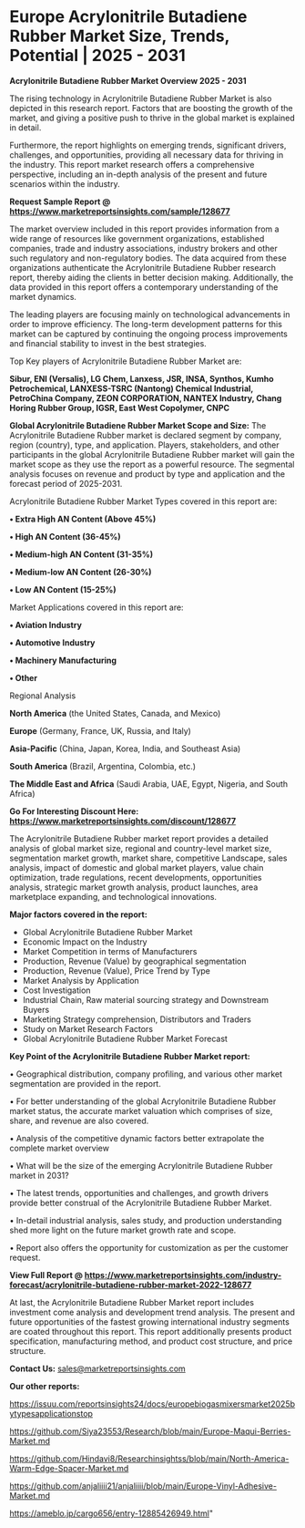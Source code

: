 # Europe Acrylonitrile Butadiene Rubber Market Size, Trends, Potential | 2025 - 2031

<Strong> Acrylonitrile Butadiene Rubber Market Overview 2025 - 2031</strong>

The rising technology in Acrylonitrile Butadiene Rubber Market is also depicted in this research report. Factors that are boosting the growth of the market, and giving a positive push to thrive in the global market is explained in detail.

Furthermore, the report highlights on emerging trends, significant drivers, challenges, and opportunities, providing all necessary data for thriving in the industry. This report market research offers a comprehensive perspective, including an in-depth analysis of the present and future scenarios within the industry.

<strong>Request Sample Report @ <a href=https://www.marketreportsinsights.com/sample/128677>https://www.marketreportsinsights.com/sample/128677</a></strong>

The market overview included in this report provides information from a wide range of resources like government organizations, established companies, trade and industry associations, industry brokers and other such regulatory and non-regulatory bodies. The data acquired from these organizations authenticate the Acrylonitrile Butadiene Rubber research report, thereby aiding the clients in better decision making. Additionally, the data provided in this report offers a contemporary understanding of the market dynamics.

The leading players are focusing mainly on technological advancements in order to improve efficiency. The long-term development patterns for this market can be captured by continuing the ongoing process improvements and financial stability to invest in the best strategies.

Top Key players of Acrylonitrile Butadiene Rubber Market are:

<strong>Sibur, ENI (Versalis), LG Chem, Lanxess, JSR, INSA, Synthos, Kumho Petrochemical, LANXESS-TSRC (Nantong) Chemical Industrial, PetroChina Company, ZEON CORPORATION, NANTEX Industry, Chang Horing Rubber Group, IGSR, East West Copolymer, CNPC</strong>

<strong><b>Global Acrylonitrile Butadiene Rubber Market Scope and Size:</b></strong>
The Acrylonitrile Butadiene Rubber market is declared segment by company, region (country), type, and application. Players, stakeholders, and other participants in the global Acrylonitrile Butadiene Rubber market will gain the market scope as they use the report as a powerful resource. The segmental analysis focuses on revenue and product by type and application and the forecast period of 2025-2031.

Acrylonitrile Butadiene Rubber Market Types covered in this report are:

<strong>• Extra High AN Content (Above 45%)

• High AN Content (36-45%)

• Medium-high AN Content (31-35%)

• Medium-low AN Content (26-30%)

• Low AN Content (15-25%)</strong>

Market Applications covered in this report are:

<strong>• Aviation Industry

• Automotive Industry

• Machinery Manufacturing

• Other</strong> 

Regional Analysis

<strong>North America</strong> (the United States, Canada, and Mexico)

<strong>Europe</strong> (Germany, France, UK, Russia, and Italy)

<strong>Asia-Pacific</strong> (China, Japan, Korea, India, and Southeast Asia)

<strong>South America</strong> (Brazil, Argentina, Colombia, etc.)

<strong>The Middle East and Africa</strong> (Saudi Arabia, UAE, Egypt, Nigeria, and South Africa)

<strong>Go For Interesting Discount Here: <a href=https://www.marketreportsinsights.com/discount/128677>https://www.marketreportsinsights.com/discount/128677</a></strong>

The Acrylonitrile Butadiene Rubber market report provides a detailed analysis of global market size, regional and country-level market size, segmentation market growth, market share, competitive Landscape, sales analysis, impact of domestic and global market players, value chain optimization, trade regulations, recent developments, opportunities analysis, strategic market growth analysis, product launches, area marketplace expanding, and technological innovations.

<strong><b>Major factors covered in the report:</b></strong>
<ul>
  <li>Global Acrylonitrile Butadiene Rubber Market </li>
  <li>Economic Impact on the Industry</li>
  <li>Market Competition in terms of Manufacturers</li>
  <li>Production, Revenue (Value) by geographical segmentation</li>
  <li>Production, Revenue (Value), Price Trend by Type</li>
  <li>Market Analysis by Application</li>
  <li>Cost Investigation</li>
  <li>Industrial Chain, Raw material sourcing strategy and Downstream Buyers</li>
  <li>Marketing Strategy comprehension, Distributors and Traders</li>
  <li>Study on Market Research Factors</li>
  <li>Global Acrylonitrile Butadiene Rubber Market Forecast</li>
</ul>

<strong><b>Key Point of the Acrylonitrile Butadiene Rubber Market report:</b></strong>

• Geographical distribution, company profiling, and various other market segmentation are provided in the report.

• For better understanding of the global Acrylonitrile Butadiene Rubber market status, the accurate market valuation which comprises of size, share, and revenue are also covered.

• Analysis of the competitive dynamic factors better extrapolate the complete market overview

• What will be the size of the emerging Acrylonitrile Butadiene Rubber market in 2031?

• The latest trends, opportunities and challenges, and growth drivers provide better construal of the Acrylonitrile Butadiene Rubber Market.

• In-detail industrial analysis, sales study, and production understanding shed more light on the future market growth rate and scope.

• Report also offers the opportunity for customization as per the customer request.

<strong><b>View Full Report @ <a href=https://www.marketreportsinsights.com/industry-forecast/acrylonitrile-butadiene-rubber-market-2022-128677>https://www.marketreportsinsights.com/industry-forecast/acrylonitrile-butadiene-rubber-market-2022-128677</a></b></strong>


At last, the Acrylonitrile Butadiene Rubber Market report includes investment come analysis and development trend analysis. The present and future opportunities of the fastest growing international industry segments are coated throughout this report. This report additionally presents product specification, manufacturing method, and product cost structure, and price structure.

<strong>Contact Us:</strong>
sales@marketreportsinsights.com

<strong>Our other reports:</strong>

<a href=https://issuu.com/reportsinsights24/docs/europebiogasmixersmarket2025bytypesapplicationstop>https://issuu.com/reportsinsights24/docs/europebiogasmixersmarket2025bytypesapplicationstop</a>

<a href=https://github.com/Siya23553/Research/blob/main/Europe-Maqui-Berries-Market.md>https://github.com/Siya23553/Research/blob/main/Europe-Maqui-Berries-Market.md</a>

<a href=https://github.com/Hindavi8/Researchinsightss/blob/main/North-America-Warm-Edge-Spacer-Market.md>https://github.com/Hindavi8/Researchinsightss/blob/main/North-America-Warm-Edge-Spacer-Market.md</a>

<a href=https://github.com/anjaliiii21/anjaliiii/blob/main/Europe-Vinyl-Adhesive-Market.md>https://github.com/anjaliiii21/anjaliiii/blob/main/Europe-Vinyl-Adhesive-Market.md</a>

<a href=https://ameblo.jp/cargo656/entry-12885426949.html>https://ameblo.jp/cargo656/entry-12885426949.html</a>"
